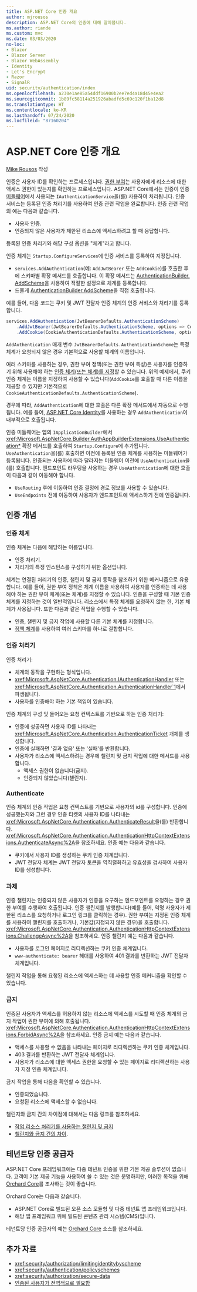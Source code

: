 ```yaml
---
title: ASP.NET Core 인증 개요
author: mjrousos
description: ASP.NET Core의 인증에 대해 알아봅니다.
ms.author: riande
ms.custom: mvc
ms.date: 03/03/2020
no-loc:
- Blazor
- Blazor Server
- Blazor WebAssembly
- Identity
- Let's Encrypt
- Razor
- SignalR
uid: security/authentication/index
ms.openlocfilehash: a230e1ae85a54ddf16900b2ee7ed4a18d45e4ea2
ms.sourcegitcommit: 1b89fc58114a251926abadfd5c69c120f1ba12d8
ms.translationtype: HT
ms.contentlocale: ko-KR
ms.lasthandoff: 07/24/2020
ms.locfileid: "87160204"
---
```

# <a name="overview-of-aspnet-core-authentication"></a>ASP.NET Core 인증 개요

[Mike Rousos](https://github.com/mjrousos) 작성

인증은 사용자 ID를 확인하는 프로세스입니다. [권한 부여](xref:security/authorization/introduction)는 사용자에게 리소스에 대한 액세스 권한이 있는지를 확인하는 프로세스입니다. ASP.NET Core에서는 인증이 인증 [미들웨어](xref:fundamentals/middleware/index)에서 사용되는 `IAuthenticationService`을(를) 사용하여 처리됩니다. 인증 서비스는 등록된 인증 처리기를 사용하여 인증 관련 작업을 완료합니다. 인증 관련 작업의 예는 다음과 같습니다.

* 사용자 인증.
* 인증되지 않은 사용자가 제한된 리소스에 액세스하려고 할 때 응답합니다.

등록된 인증 처리기와 해당 구성 옵션을 "체계"라고 합니다.

인증 체계는 `Startup.ConfigureServices`에 인증 서비스를 등록하여 지정됩니다.

* `services.AddAuthentication`(예: `AddJwtBearer` 또는 `AddCookie`)를 호출한 후에 스키마별 확장 메서드를 호출합니다. 이 확장 메서드는 [AuthenticationBuilder. AddScheme](xref:Microsoft.AspNetCore.Authentication.AuthenticationBuilder.AddScheme*)을 사용하여 적절한 설정으로 체계를 등록합니다.
* 드물게 [AuthenticationBuilder.AddScheme](xref:Microsoft.AspNetCore.Authentication.AuthenticationBuilder.AddScheme*)을 직접 호출합니다.

예를 들어, 다음 코드는 쿠키 및 JWT 전달자 인증 체계의 인증 서비스와 처리기를 등록합니다.

```csharp
services.AddAuthentication(JwtBearerDefaults.AuthenticationScheme)
    .AddJwtBearer(JwtBearerDefaults.AuthenticationScheme, options => Configuration.Bind("JwtSettings", options))
    .AddCookie(CookieAuthenticationDefaults.AuthenticationScheme, options => Configuration.Bind("CookieSettings", options));
```

`AddAuthentication` 매개 변수 `JwtBearerDefaults.AuthenticationScheme`는 특정 체계가 요청되지 않은 경우 기본적으로 사용할 체계의 이름입니다.

여러 스키마를 사용하는 경우, 권한 부여 정책(또는 권한 부여 특성)은 사용자를 인증하기 위해 사용해야 하는 [인증 체계(또는 체계)를 지정](xref:security/authorization/limitingidentitybyscheme)할 수 있습니다. 위의 예제에서, 쿠키 인증 체계는 이름을 지정하여 사용할 수 있습니다(`AddCookie`를 호출할 때 다른 이름을 제공할 수 있지만 기본적으로 `CookieAuthenticationDefaults.AuthenticationScheme`).

경우에 따라, `AddAuthentication`에 대한 호출은 다른 확장 메서드에서 자동으로 수행됩니다. 예를 들어, [ASP.NET Core Identity](xref:security/authentication/identity)를 사용하는 경우 `AddAuthentication`이 내부적으로 호출됩니다.

인증 미들웨어는 앱의 `IApplicationBuilder`에서 <xref:Microsoft.AspNetCore.Builder.AuthAppBuilderExtensions.UseAuthentication*> 확장 메서드를 호출하여 `Startup.Configure`에 추가됩니다. `UseAuthentication`을(를) 호출하면 이전에 등록된 인증 체계를 사용하는 미들웨어가 등록됩니다. 인증되는 사용자에 따라 달라지는 미들웨어 이전에 `UseAuthentication`을(를) 호출합니다. 엔드포인트 라우팅을 사용하는 경우 `UseAuthentication`에 대한 호출이 다음과 같이 이동해야 합니다.

* `UseRouting` 후에 이동하여 인증 결정에 경로 정보를 사용할 수 있습니다.
* `UseEndpoints` 전에 이동하여 사용자가 엔드포인트에 액세스하기 전에 인증됩니다.

## <a name="authentication-concepts"></a>인증 개념

### <a name="authentication-scheme"></a>인증 체계

인증 체계는 다음에 해당하는 이름입니다.

* 인증 처리기.
* 처리기의 특정 인스턴스를 구성하기 위한 옵션입니다.

체계는 연결된 처리기의 인증, 챌린지 및 금지 동작을 참조하기 위한 메커니즘으로 유용합니다. 예를 들어, 권한 부여 정책은 체계 이름을 사용하여 사용자를 인증하는 데 사용해야 하는 권한 부여 체계(또는 체계)를 지정할 수 있습니다. 인증을 구성할 때 기본 인증 체계를 지정하는 것이 일반적입니다. 리소스에서 특정 체계를 요청하지 않는 한, 기본 체계가 사용됩니다. 또한 다음과 같은 작업을 수행할 수 있습니다.

* 인증, 챌린지 및 금지 작업에 사용할 다른 기본 체계를 지정합니다.
* [정책 체계](xref:security/authentication/policyschemes)를 사용하여 여러 스키마를 하나로 결합합니다.

### <a name="authentication-handler"></a>인증 처리기

인증 처리기:

* 체계의 동작을 구현하는 형식입니다.
* <xref:Microsoft.AspNetCore.Authentication.IAuthenticationHandler> 또는 <xref:Microsoft.AspNetCore.Authentication.AuthenticationHandler`1>에서 파생됩니다.
* 사용자를 인증해야 하는 기본 책임이 있습니다.

인증 체계의 구성 및 들어오는 요청 컨텍스트를 기반으로 하는 인증 처리기:

* 인증에 성공하면 사용자 ID를 나타내는 <xref:Microsoft.AspNetCore.Authentication.AuthenticationTicket> 개체를 생성합니다.
* 인증에 실패하면 '결과 없음' 또는 '실패'를 반환합니다.
* 사용자가 리소스에 액세스하려는 경우에 챌린지 및 금지 작업에 대한 메서드를 사용합니다.
  * 액세스 권한이 없습니다(금지).
  * 인증되지 않았습니다(챌린지).

### <a name="authenticate"></a>Authenticate

인증 체계의 인증 작업은 요청 컨텍스트를 기반으로 사용자의 id를 구성합니다. 인증에 성공했는지와 그런 경우 인증 티켓의 사용자 ID를 나타내는 <xref:Microsoft.AspNetCore.Authentication.AuthenticateResult>을(를) 반환합니다. <xref:Microsoft.AspNetCore.Authentication.AuthenticationHttpContextExtensions.AuthenticateAsync%2A>을 참조하세요. 인증 예는 다음과 같습니다.

* 쿠키에서 사용자 ID를 생성하는 쿠키 인증 체계입니다.
* JWT 전달자 체계는 JWT 전달자 토큰을 역직렬화하고 유효성을 검사하여 사용자 ID를 생성합니다.

### <a name="challenge"></a>과제

인증 챌린지는 인증되지 않은 사용자가 인증을 요구하는 엔드포인트를 요청하는 경우 권한 부여를 수행하여 호출됩니다. 인증 챌린지를 발행합니다(예를 들어, 익명 사용자가 제한된 리소스를 요청하거나 로그인 링크를 클릭하는 경우). 권한 부여는 지정된 인증 체계를 사용하여 챌린지를 호출하거나, 기본값(지정되지 않은 경우)을 호출합니다. <xref:Microsoft.AspNetCore.Authentication.AuthenticationHttpContextExtensions.ChallengeAsync%2A>을 참조하세요. 인증 챌린지 예는 다음과 같습니다.

* 사용자를 로그인 페이지로 리디렉션하는 쿠키 인증 체계입니다.
* `www-authenticate: bearer` 헤더를 사용하여 401 결과를 반환하는 JWT 전달자 체계입니다.

챌린지 작업을 통해 요청된 리소스에 액세스하는 데 사용할 인증 메커니즘을 확인할 수 있습니다.

### <a name="forbid"></a>금지

인증된 사용자가 액세스를 허용하지 않는 리소스에 액세스를 시도할 때 인증 체계의 금지 작업이 권한 부여에 의해 호출됩니다. <xref:Microsoft.AspNetCore.Authentication.AuthenticationHttpContextExtensions.ForbidAsync%2A>을 참조하세요. 인증 금지 예는 다음과 같습니다.
* 액세스를 사용할 수 없음을 나타내는 페이지로 리디렉션하는 쿠키 인증 체계입니다.
* 403 결과를 반환하는 JWT 전달자 체계입니다.
* 사용자가 리소스에 대한 액세스 권한을 요청할 수 있는 페이지로 리디렉션하는 사용자 지정 인증 체계입니다.

금지 작업을 통해 다음을 확인할 수 있습니다.

* 인증되었습니다.
* 요청된 리소스에 액세스할 수 없습니다.

챌린지와 금지 간의 차이점에 대해서는 다음 링크를 참조하세요.

* [작업 리소스 처리기를 사용하는 챌린지 및 금지](xref:security/authorization/resourcebased#challenge-and-forbid-with-an-operational-resource-handler)
* [챌린지와 금지 간의 차이](xref:security/authorization/secure-data#challenge).

## <a name="authentication-providers-per-tenant"></a>테넌트당 인증 공급자

ASP.NET Core 프레임워크에는 다중 테넌트 인증을 위한 기본 제공 솔루션이 없습니다.
고객이 기본 제공 기능을 사용하여 쓸 수 있는 것은 분명하지만, 이러한 목적을 위해 [Orchard Core](https://www.orchardcore.net/)를 조사하는 것이 좋습니다.

Orchard Core는 다음과 같습니다.

* ASP.NET Core로 빌드된 오픈 소스 모듈형 및 다중 테넌트 앱 프레임워크입니다.
* 해당 앱 프레임워크 위에 빌드된 콘텐츠 관리 시스템(CMS)입니다.

테넌트당 인증 공급자의 예는 [Orchard Core](https://github.com/OrchardCMS/OrchardCore) 소스를 참조하세요.

## <a name="additional-resources"></a>추가 자료

* <xref:security/authorization/limitingidentitybyscheme>
* <xref:security/authentication/policyschemes>
* <xref:security/authorization/secure-data>
* [인증된 사용자가 전역적으로 필요함](xref:security/authorization/secure-data#rau)